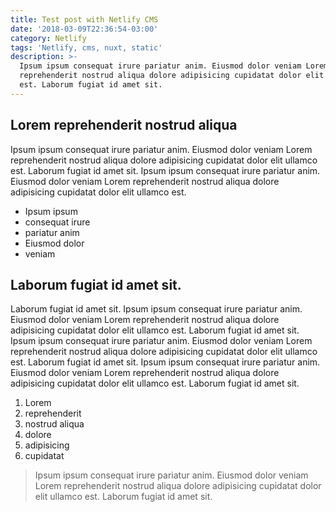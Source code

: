 ```yaml
---
title: Test post with Netlify CMS
date: '2018-03-09T22:36:54-03:00'
category: Netlify
tags: 'Netlify, cms, nuxt, static'
description: >-
  Ipsum ipsum consequat irure pariatur anim. Eiusmod dolor veniam Lorem
  reprehenderit nostrud aliqua dolore adipisicing cupidatat dolor elit ullamco
  est. Laborum fugiat id amet sit.
---
```

## Lorem reprehenderit nostrud aliqua

Ipsum ipsum consequat irure pariatur anim. Eiusmod dolor veniam Lorem reprehenderit nostrud aliqua dolore adipisicing cupidatat dolor elit ullamco est. Laborum fugiat id amet sit. Ipsum ipsum consequat irure pariatur anim. Eiusmod dolor veniam Lorem reprehenderit nostrud aliqua dolore adipisicing cupidatat dolor elit ullamco est.

* Ipsum ipsum
* consequat irure
* pariatur anim
* Eiusmod dolor
* veniam

## Laborum fugiat id amet sit. 

Laborum fugiat id amet sit. Ipsum ipsum consequat irure pariatur anim. Eiusmod dolor veniam Lorem reprehenderit nostrud aliqua dolore adipisicing cupidatat dolor elit ullamco est. Laborum fugiat id amet sit. Ipsum ipsum consequat irure pariatur anim. Eiusmod dolor veniam Lorem reprehenderit nostrud aliqua dolore adipisicing cupidatat dolor elit ullamco est. Laborum fugiat id amet sit. Ipsum ipsum consequat irure pariatur anim. Eiusmod dolor veniam Lorem reprehenderit nostrud aliqua dolore adipisicing cupidatat dolor elit ullamco est. Laborum fugiat id amet sit. 

1. Lorem
2. reprehenderit
3. nostrud aliqua
4. dolore
5. adipisicing
6. cupidatat

> Ipsum ipsum consequat irure pariatur anim. Eiusmod dolor veniam Lorem reprehenderit nostrud aliqua dolore adipisicing cupidatat dolor elit ullamco est. Laborum fugiat id amet sit.
